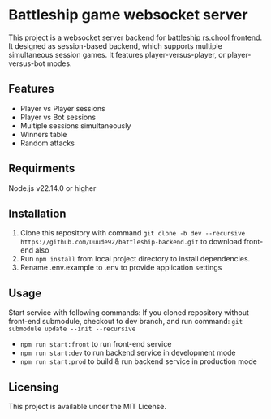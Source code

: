 # Battleship game websocket server

This project is a websocket server backend for [battleship rs.chool frontend](https://github.com/rolling-scopes-school/websockets-ui).
It designed as session-based backend, which supports multiple simultaneous session games. It features player-versus-player, or player-versus-bot modes.

## Features

 - Player vs Player sessions
 - Player vs Bot sessions
 - Multiple sessions simultaneously
 - Winners table
 - Random attacks

## Requirments

Node.js v22.14.0 or higher

## Installation

1. Clone this repository with command `git clone -b dev --recursive https://github.com/Duude92/battleship-backend.git` to download front-end also
2. Run `npm install` from local project directory to install dependencies.
3. Rename .env.example to .env to provide application settings

## Usage

Start service with following commands:
If you cloned repository without front-end submodule, checkout to dev branch, and run command: `git submodule update --init --recursive`
- `npm run start:front` to run front-end service
- `npm run start:dev` to run backend service in development mode
- `npm run start:prod` to build & run backend service in production mode

## Licensing

This project is available under the MIT License.
